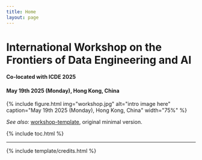 ```yaml
---
title: Home
layout: page
---
```


# International Workshop on the Frontiers of Data Engineering and AI
#### Co-located with ICDE 2025
#### May 19th 2025 (Monday), Hong Kong, China

{% include figure.html img="workshop.jpg" alt="intro image here" caption="May 19th 2025 (Monday), Hong Kong, China" width="75%" %}



*See also:* [workshop-template](https://evanwill.github.io/workshop-template/), original minimal version.

{% include toc.html %}

------

{% include template/credits.html %}
